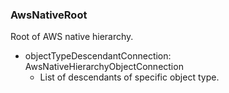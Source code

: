 ### AwsNativeRoot
Root of AWS native hierarchy.

- objectTypeDescendantConnection: AwsNativeHierarchyObjectConnection
  - List of descendants of specific object type.
